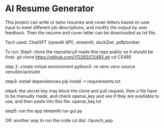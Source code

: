 # AI Resume Generator

This project can write or tailor resumes and cover letters based on user input to meet different job descriptions, and modify the output by user feedback. Then the resume and cover letter can be downloaded as txt file.

Tech used: ChatGPT (openAI API), streamlit, dock2txt, pdfplumber

To run:
Step1: clone the repository(I made this repo public so it should be fine):
git clone https://github.com/YD293/CS485.git
cd CS485

step 2: create virtual environment
python3 -m venv venv
source venv/bin/activate

step3: install dependencies
pip install -r requirements.txt

step4: the secret key may block the clone and pull request, then a file have to be manually made, and check openai_key and see if they are availiable to use, and then paste into this file:
openai_key.txt

step5: run the app
streamlit run gui.py

OR: another way to run the code
cd dist
./launch_app
